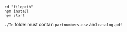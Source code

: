 ```
cd "filepath"
npm install
npm start
```

`./In` folder must contain `partnumbers.csv` and `catalog.pdf`

